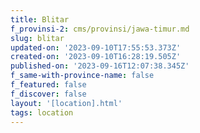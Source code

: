 ```yaml
---
title: Blitar
f_provinsi-2: cms/provinsi/jawa-timur.md
slug: blitar
updated-on: '2023-09-10T17:55:53.373Z'
created-on: '2023-09-10T16:28:19.505Z'
published-on: '2023-09-16T12:07:38.345Z'
f_same-with-province-name: false
f_featured: false
f_discover: false
layout: '[location].html'
tags: location
---
```



